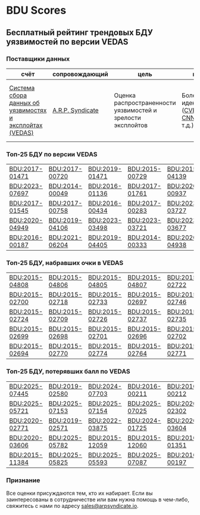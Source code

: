 
# BDU Scores
## Бесплатный рейтинг трендовых БДУ уязвимостей по версии VEDAS

### Поставщики данных
| счёт | cопровождающий | цель | покрытие | определение | частота |
| ----- | ---------- | ------- | -------- | ----------- | --------- |
| [Система сбора данных об уязвимостях и эксплойтах (VEDAS)](https://vedas.arpsyndicate.io) | [A.R.P. Syndicate](https://www.arpsyndicate.io) | Оценка распространенности уязвимостей и зрелости эксплойтов | Более 50 идентификаторов ([CVE](https://github.com/ARPSyndicate/cve-scores), [EUVD](https://github.com/ARPSyndicate/euvd-scores), [CNNVD](https://github.com/ARPSyndicate/cnnvd-scores), [BDU](https://github.com/ARPSyndicate/bdu-scores) и т.д.) | Аналитические данные с открытым исходным кодом (OSINT), полученные от [Exploit Observer](https://www.exploit.observer) | 6-8 часов |



<h3>Топ-25 БДУ по версии VEDAS</h3>

<table>
  <tr>
    <td><a href='https://vedas.arpsyndicate.io/?vuln=BDU:2017-01471'>BDU:2017-01471</a></td>
    <td><a href='https://vedas.arpsyndicate.io/?vuln=BDU:2017-00720'>BDU:2017-00720</a></td>
    <td><a href='https://vedas.arpsyndicate.io/?vuln=BDU:2019-01471'>BDU:2019-01471</a></td>
    <td><a href='https://vedas.arpsyndicate.io/?vuln=BDU:2015-00729'>BDU:2015-00729</a></td>
    <td><a href='https://vedas.arpsyndicate.io/?vuln=BDU:2015-04139'>BDU:2015-04139</a></td>
  </tr>
  <tr>
    <td><a href='https://vedas.arpsyndicate.io/?vuln=BDU:2023-07697'>BDU:2023-07697</a></td>
    <td><a href='https://vedas.arpsyndicate.io/?vuln=BDU:2014-00049'>BDU:2014-00049</a></td>
    <td><a href='https://vedas.arpsyndicate.io/?vuln=BDU:2016-01136'>BDU:2016-01136</a></td>
    <td><a href='https://vedas.arpsyndicate.io/?vuln=BDU:2017-01761'>BDU:2017-01761</a></td>
    <td><a href='https://vedas.arpsyndicate.io/?vuln=BDU:2020-00937'>BDU:2020-00937</a></td>
  </tr>
  <tr>
    <td><a href='https://vedas.arpsyndicate.io/?vuln=BDU:2017-01545'>BDU:2017-01545</a></td>
    <td><a href='https://vedas.arpsyndicate.io/?vuln=BDU:2017-00758'>BDU:2017-00758</a></td>
    <td><a href='https://vedas.arpsyndicate.io/?vuln=BDU:2016-00434'>BDU:2016-00434</a></td>
    <td><a href='https://vedas.arpsyndicate.io/?vuln=BDU:2017-00283'>BDU:2017-00283</a></td>
    <td><a href='https://vedas.arpsyndicate.io/?vuln=BDU:2023-03727'>BDU:2023-03727</a></td>
  </tr>
  <tr>
    <td><a href='https://vedas.arpsyndicate.io/?vuln=BDU:2020-04949'>BDU:2020-04949</a></td>
    <td><a href='https://vedas.arpsyndicate.io/?vuln=BDU:2019-04106'>BDU:2019-04106</a></td>
    <td><a href='https://vedas.arpsyndicate.io/?vuln=BDU:2023-03498'>BDU:2023-03498</a></td>
    <td><a href='https://vedas.arpsyndicate.io/?vuln=BDU:2023-03721'>BDU:2023-03721</a></td>
    <td><a href='https://vedas.arpsyndicate.io/?vuln=BDU:2023-03677'>BDU:2023-03677</a></td>
  </tr>
  <tr>
    <td><a href='https://vedas.arpsyndicate.io/?vuln=BDU:2016-00187'>BDU:2016-00187</a></td>
    <td><a href='https://vedas.arpsyndicate.io/?vuln=BDU:2021-06204'>BDU:2021-06204</a></td>
    <td><a href='https://vedas.arpsyndicate.io/?vuln=BDU:2019-04405'>BDU:2019-04405</a></td>
    <td><a href='https://vedas.arpsyndicate.io/?vuln=BDU:2014-00333'>BDU:2014-00333</a></td>
    <td><a href='https://vedas.arpsyndicate.io/?vuln=BDU:2020-04938'>BDU:2020-04938</a></td>
  </tr>
</table>


<h3>Топ-25 БДУ, набравших очки в VEDAS</h3>

<table>
  <tr>
    <td><a href='https://vedas.arpsyndicate.io/?vuln=BDU:2015-04808'>BDU:2015-04808</a></td>
    <td><a href='https://vedas.arpsyndicate.io/?vuln=BDU:2015-04806'>BDU:2015-04806</a></td>
    <td><a href='https://vedas.arpsyndicate.io/?vuln=BDU:2015-04805'>BDU:2015-04805</a></td>
    <td><a href='https://vedas.arpsyndicate.io/?vuln=BDU:2015-04807'>BDU:2015-04807</a></td>
    <td><a href='https://vedas.arpsyndicate.io/?vuln=BDU:2015-02722'>BDU:2015-02722</a></td>
  </tr>
  <tr>
    <td><a href='https://vedas.arpsyndicate.io/?vuln=BDU:2015-02700'>BDU:2015-02700</a></td>
    <td><a href='https://vedas.arpsyndicate.io/?vuln=BDU:2015-02718'>BDU:2015-02718</a></td>
    <td><a href='https://vedas.arpsyndicate.io/?vuln=BDU:2015-02733'>BDU:2015-02733</a></td>
    <td><a href='https://vedas.arpsyndicate.io/?vuln=BDU:2015-02697'>BDU:2015-02697</a></td>
    <td><a href='https://vedas.arpsyndicate.io/?vuln=BDU:2015-02746'>BDU:2015-02746</a></td>
  </tr>
  <tr>
    <td><a href='https://vedas.arpsyndicate.io/?vuln=BDU:2015-02724'>BDU:2015-02724</a></td>
    <td><a href='https://vedas.arpsyndicate.io/?vuln=BDU:2015-02709'>BDU:2015-02709</a></td>
    <td><a href='https://vedas.arpsyndicate.io/?vuln=BDU:2015-02726'>BDU:2015-02726</a></td>
    <td><a href='https://vedas.arpsyndicate.io/?vuln=BDU:2015-02737'>BDU:2015-02737</a></td>
    <td><a href='https://vedas.arpsyndicate.io/?vuln=BDU:2015-02735'>BDU:2015-02735</a></td>
  </tr>
  <tr>
    <td><a href='https://vedas.arpsyndicate.io/?vuln=BDU:2015-02699'>BDU:2015-02699</a></td>
    <td><a href='https://vedas.arpsyndicate.io/?vuln=BDU:2015-02698'>BDU:2015-02698</a></td>
    <td><a href='https://vedas.arpsyndicate.io/?vuln=BDU:2015-02701'>BDU:2015-02701</a></td>
    <td><a href='https://vedas.arpsyndicate.io/?vuln=BDU:2015-02696'>BDU:2015-02696</a></td>
    <td><a href='https://vedas.arpsyndicate.io/?vuln=BDU:2015-02702'>BDU:2015-02702</a></td>
  </tr>
  <tr>
    <td><a href='https://vedas.arpsyndicate.io/?vuln=BDU:2015-02694'>BDU:2015-02694</a></td>
    <td><a href='https://vedas.arpsyndicate.io/?vuln=BDU:2015-02770'>BDU:2015-02770</a></td>
    <td><a href='https://vedas.arpsyndicate.io/?vuln=BDU:2015-02774'>BDU:2015-02774</a></td>
    <td><a href='https://vedas.arpsyndicate.io/?vuln=BDU:2015-02764'>BDU:2015-02764</a></td>
    <td><a href='https://vedas.arpsyndicate.io/?vuln=BDU:2015-02771'>BDU:2015-02771</a></td>
  </tr>
</table>


<h3>Топ-25 БДУ, потерявших балл по VEDAS</h3>

<table>
  <tr>
    <td><a href='https://vedas.arpsyndicate.io/?vuln=BDU:2025-07445'>BDU:2025-07445</a></td>
    <td><a href='https://vedas.arpsyndicate.io/?vuln=BDU:2019-02580'>BDU:2019-02580</a></td>
    <td><a href='https://vedas.arpsyndicate.io/?vuln=BDU:2024-07703'>BDU:2024-07703</a></td>
    <td><a href='https://vedas.arpsyndicate.io/?vuln=BDU:2016-00211'>BDU:2016-00211</a></td>
    <td><a href='https://vedas.arpsyndicate.io/?vuln=BDU:2016-00212'>BDU:2016-00212</a></td>
  </tr>
  <tr>
    <td><a href='https://vedas.arpsyndicate.io/?vuln=BDU:2025-05721'>BDU:2025-05721</a></td>
    <td><a href='https://vedas.arpsyndicate.io/?vuln=BDU:2025-07153'>BDU:2025-07153</a></td>
    <td><a href='https://vedas.arpsyndicate.io/?vuln=BDU:2025-07154'>BDU:2025-07154</a></td>
    <td><a href='https://vedas.arpsyndicate.io/?vuln=BDU:2025-07025'>BDU:2025-07025</a></td>
    <td><a href='https://vedas.arpsyndicate.io/?vuln=BDU:2020-02302'>BDU:2020-02302</a></td>
  </tr>
  <tr>
    <td><a href='https://vedas.arpsyndicate.io/?vuln=BDU:2020-02771'>BDU:2020-02771</a></td>
    <td><a href='https://vedas.arpsyndicate.io/?vuln=BDU:2019-02571'>BDU:2019-02571</a></td>
    <td><a href='https://vedas.arpsyndicate.io/?vuln=BDU:2022-03875'>BDU:2022-03875</a></td>
    <td><a href='https://vedas.arpsyndicate.io/?vuln=BDU:2024-01725'>BDU:2024-01725</a></td>
    <td><a href='https://vedas.arpsyndicate.io/?vuln=BDU:2020-03604'>BDU:2020-03604</a></td>
  </tr>
  <tr>
    <td><a href='https://vedas.arpsyndicate.io/?vuln=BDU:2020-03606'>BDU:2020-03606</a></td>
    <td><a href='https://vedas.arpsyndicate.io/?vuln=BDU:2025-05782'>BDU:2025-05782</a></td>
    <td><a href='https://vedas.arpsyndicate.io/?vuln=BDU:2015-12059'>BDU:2015-12059</a></td>
    <td><a href='https://vedas.arpsyndicate.io/?vuln=BDU:2015-12060'>BDU:2015-12060</a></td>
    <td><a href='https://vedas.arpsyndicate.io/?vuln=BDU:2016-01351'>BDU:2016-01351</a></td>
  </tr>
  <tr>
    <td><a href='https://vedas.arpsyndicate.io/?vuln=BDU:2015-11384'>BDU:2015-11384</a></td>
    <td><a href='https://vedas.arpsyndicate.io/?vuln=BDU:2025-05825'>BDU:2025-05825</a></td>
    <td><a href='https://vedas.arpsyndicate.io/?vuln=BDU:2025-05593'>BDU:2025-05593</a></td>
    <td><a href='https://vedas.arpsyndicate.io/?vuln=BDU:2025-07087'>BDU:2025-07087</a></td>
    <td><a href='https://vedas.arpsyndicate.io/?vuln=BDU:2016-00197'>BDU:2016-00197</a></td>
  </tr>
</table>


### Признание
Все оценки присуждаются тем, кто их набирает.
Если вы заинтересованы в сотрудничестве или вам нужна помощь в чем-либо, свяжитесь с нами по адресу [sales@arpsyndicate.io](mailto:sales@arpsyndicate.io).

